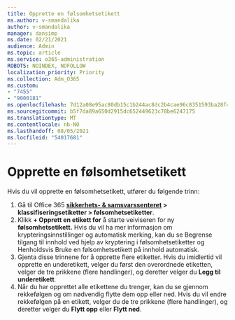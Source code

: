 ```yaml
---
title: Opprette en følsomhetsetikett
ms.author: v-smandalika
author: v-smandalika
manager: dansimp
ms.date: 02/21/2021
audience: Admin
ms.topic: article
ms.service: o365-administration
ROBOTS: NOINDEX, NOFOLLOW
localization_priority: Priority
ms.collection: Adm_O365
ms.custom:
- "7455"
- "9000181"
ms.openlocfilehash: 7d12a08e95ac80db15c1b244ac8dc2b4cae96c8351593ba28f4f4a9790dada4f
ms.sourcegitcommit: b5f7da89a650d2915dc652449623c78be6247175
ms.translationtype: MT
ms.contentlocale: nb-NO
ms.lasthandoff: 08/05/2021
ms.locfileid: "54017681"
---
```

# <a name="create-a-sensitivity-label"></a>Opprette en følsomhetsetikett

Hvis du vil opprette en følsomhetsetikett, utfører du følgende trinn:

1. Gå til Office 365 **[sikkerhets- & samsvarssenteret](https://sip.protection.office.com/) > klassifiseringsetiketter > følsomhetsetiketter**.
2. Klikk **+ Opprett en etikett for** å starte veiviseren for ny **følsomhetsetikett.** Hvis du vil ha mer informasjon [](/microsoft-365/compliance/encryption-sensitivity-labels) om krypteringsinnstillinger og automatisk merking, kan du se Begrense tilgang til innhold ved hjelp av kryptering i følsomhetsetiketter og Henholdsvis Bruke en følsomhetsetikett på innhold automatisk. [](/microsoft-365/compliance/apply-sensitivity-label-automatically)
3. Gjenta disse trinnene for å opprette flere etiketter. Hvis du imidlertid vil opprette en underetikett, velger du først den overordnede etiketten, velger de tre prikkene (flere handlinger), og deretter velger du **Legg til underetikett**.
4. Når du har opprettet alle etikettene du trenger, kan du se gjennom rekkefølgen og om nødvendig flytte dem opp eller ned. Hvis du vil endre rekkefølgen på en etikett, velger du de tre prikkene (flere handlinger), og deretter velger du **Flytt opp** eller **Flytt ned**. 
